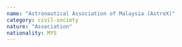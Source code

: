 ```yaml
---
name: "Astronautical Association of Malaysia (AstroX)"
category: civil-society
nature: "Association"
nationality: MYS
---
```

